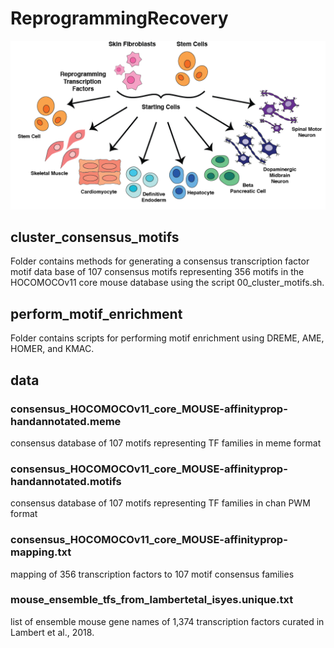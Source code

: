 # ReprogrammingRecovery

![](docs/assets/reprogramming_schematic.png)
## cluster_consensus_motifs
Folder contains methods for generating a consensus transcription factor motif data base of 107 consensus motifs representing 356 motifs in the HOCOMOCOv11 core mouse database using the script 00_cluster_motifs.sh.

## perform_motif_enrichment
Folder contains scripts for performing motif enrichment using DREME, AME, HOMER, and KMAC. 

## data
### consensus_HOCOMOCOv11_core_MOUSE-affinityprop-handannotated.meme
consensus database of 107 motifs representing TF families in meme format

### consensus_HOCOMOCOv11_core_MOUSE-affinityprop-handannotated.motifs
consensus database of 107 motifs representing TF families in chan PWM format

### consensus_HOCOMOCOv11_core_MOUSE-affinityprop-mapping.txt
mapping of 356 transcription factors to 107 motif consensus families

### mouse_ensemble_tfs_from_lambertetal_isyes.unique.txt
list of ensemble mouse gene names of 1,374 transcription factors curated in Lambert et al., 2018.